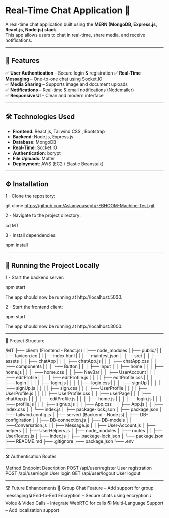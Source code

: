 # Real-Time Chat Application 🚀  

A real-time chat application built using the **MERN (MongoDB, Express.js, React.js, Node.js) stack**.  
This app allows users to chat in real-time, share media, and receive notifications.

---

## 📌 Features  
✅ **User Authentication** – Secure login & registration
✅ **Real-Time Messaging** – One-to-one chat using Socket.IO  
✅ **Media Sharing** – Supports image and document uploads  
✅ **Notifications** – Real-time & email notifications (Nodemailer)  
✅ **Responsive UI** – Clean and modern interface  

---

## 🛠️ Technologies Used  
- **Frontend**: React.js, Tailwind CSS , Bootstrap
- **Backend**: Node.js, Express.js  
- **Database**: MongoDB  
- **Real-Time**: Socket.IO  
- **Authentication**: bcrypt  
- **File Uploads**: Multer 
- **Deployment**: AWS (EC2 / Elastic Beanstalk)  

---

##  ⚙️ Installation
1 - Clone the repository:

git clone https://github.com/Aslamyouseph/-EBHOOM-Machine-Test.git

2 - Navigate to the project directory:

cd MT

3 - Install dependencies:

npm install

---

##  🚀 Running the Project Locally
1 - Start the backend server:

npm start

The app should now be running at http://localhost:5000.

2 - Start the frontend client:

npm start

The app should now be running at http://localhost:3000.

---

📂 Project Structure


/MT
 ├── client/ (Frontend - React.js)
 |   ├── node_modules
 |   ├── public/
 |   |   ├──favicon.ico
 |   |   ├──index.html
 |   |   ├──mainfest.json
 │   ├── src/
 │   │   ├── assets
 │   │   ├── chatApp
 |   │   │   ├── chatApp.js
 |   │   │   ├── chatApp.css
 │   │   ├── components
 |   │   │   ├── Button
 |   │   │   ├── Input
 │   │   ├── home
 |   │   │   ├── home.js
 |   │   │   ├── home.css
 │   │   ├── NavBar
 │   │   ├── UserAccount
 |   │   │   ├── editProfile
 |   │   │   |  ├── editProfile.js
 |   │   │   |  ├── editProfile.css
 |   │   │   ├── login
 |   │   │   |  ├── login.js
 |   │   │   |  ├── login.css
 |   │   │   ├── signUp
 |   │   │   |  ├── signUp.js
 |   │   │   |  ├── sign.css
 |   │   │   ├── UserProfile
 |   │   │   |  ├── UserProfile.js
 |   │   │   |  ├── UserProfile.css
 │   │   ├── userPage
 |   │   │   ├── chatApp.js
 |   │   │   ├── editProfile.js
 |   │   │   ├── home.js
 |   │   │   ├── login.js
 |   │   │   ├── profile.js
 |   │   │   ├── signup.js
 │   │   ├── App.css
 │   │   ├── App.js
 │   │   ├── index.css
 │   │   └── index.js
 │   ├── package-lock.json
 │   ├── package.json
 │   └── tailwind.config.js
 │
 ├── server/ (Backend - Node.js)
 │   ├── DB-configiration
 │   |   ├── DB-connection.js
 │   ├── DB-models
 │   |   ├──Conversation.js
 │   |   ├── Message.js
 │   |   ├── User-Account.js
 │   ├── helpers
 │   |   ├── UserHelpers.js
 │   ├── node_modules
 │   ├── routes
 │   |   ├── UserRoutes.js
 │   ├── index.js
 │   ├── package-lock.json
 │   └── package.json
 ├── README.md
 ├── .gitignore
 ├── package.json
 └── .env


---

🛠️ Authentication Routes

Method	         Endpoint	                 Description
POST	           /api/user/register	       User registration
POST	           /api/user/login	         User login
GET	             /api/user/logout	         User logout

---


🏆 Future Enhancements
🚀 Group Chat Feature – Add support for group messaging
🔒 End-to-End Encryption – Secure chats using encryption
📞 Voice & Video Calls – Integrate WebRTC for calls
🌎 Multi-Language Support – Add localization support











